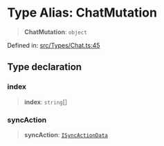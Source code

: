 # Type Alias: ChatMutation

> **ChatMutation**: `object`

Defined in: [src/Types/Chat.ts:45](https://github.com/Fokusdotid/bail/blob/546bbbb35e652e95f45982a71bee62b2c682e4eb/src/Types/Chat.ts#L45)

## Type declaration

### index

> **index**: `string`[]

### syncAction

> **syncAction**: [`ISyncActionData`](../namespaces/proto/interfaces/ISyncActionData.md)
